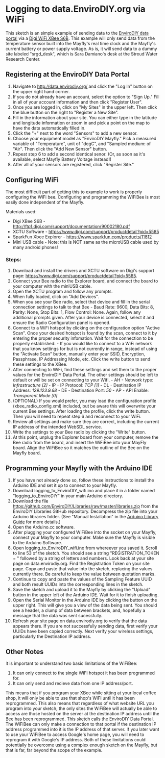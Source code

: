 # Logging to data.EnviroDIY.org via WiFi

This sketch is an simple example of sending data to the [EnviroDIY data portal](http://data.envirodiy.org/) via a [Digi WiFi XBee S6B](https://www.digi.com/support/productdetail?pid=5585).  This example will only send data from the temperature sensor built into the Mayfly's real time clock and the Mayfly's current battery or power supply voltage.  As is, it will send data to a dummy site labeled "srgd_desk", which is Sara Damiano's desk at the Stroud Water Research Center.

## Registering at the EnviroDIY Data Portal

  1. Navigate to http://data.envirodiy.org/ and click the "Log In" button on the upper right hand corner.
  2. If you do not already have an account, select the option to "Sign Up."  Fill in all of your account information and then click "Register User".
  3. Once you are logged in, click on "My Sites" in the upper left.  Then click the blue button on the right to "Register a New Site".
  4. Fill in the information about your site.  You can either type in the latitude and longitude information or zoom in and pick a point on the map to have the data automatically filled in.
  5. Click the "+" next to the word "Sensors" to add a new sensor.
  6. Choose your equipment model as "EnviroDIY Mayfly."  Pick a measured variable of "Temperature", unit of "degC", and "Sampled medium: of "Air". Then click the "Add New Sensor" button.
  7. Repeat step 6 to add a second identical senor.  (Or, as soon as it's available, select Mayfly Battery Voltage instead!)
  8. After all of your sensors are registered, click "Register Site."

## Configuring WiFi
The most difficult part of getting this to example to work is properly configuring the WiFi bee.  Configuring and programming the WiFiBee is most easily done independent of the Mayfly.

Materials used:

  - Digi XBee S6B - http://ftp1.digi.com/support/documentation/90002180.pdf
  - XCTU Software - https://www.digi.com/support/productdetail?pid=5585
  - SparkFun Xbee Explorer - https://www.sparkfun.com/products/11812
  - Mini USB cable - Note: this is NOT same as the microUSB cable used by many android phones!

### Steps:
  1. Download and install the drivers and XCTU software on Digi's support page: https://www.digi.com/support/productdetail?pid=5585.
  2. Connect your Bee radio to the Explorer board, and connect the board to your computer with the miniUSB cable.
  3. Open the XCTU program and follow any prompts.
  4. When fully loaded, click on "Add Devices".
  5. When you see your Bee radio, select that device and fill in the serial connection settings to talk to that Bee - Baud Rate: 9600, Data Bits: 8, Parity: None, Stop Bits: 1, Flow Control: None. Again, follow any additional prompts given.  After your device is connected, select it and ensure the Radio Configuration panel is opened.
  6. Connect to a WiFi hotspot by clicking on the configuration option "Active Scan".  Once your desired hotspot is found by the scan, connect to it by entering the proper security infomation.  Wait for the connection to be properly established.
    - If you would like to connect to a WiFi network that you know settings for but is not currently in range, instead of using the "Activate Scan" button, manually enter your SSID, Encryption, Passphrase, IP Addressing Mode, etc.  Click the write button to send these settings to the XBee.
  7. After connecting to WiFi, find these settings and set them to the proper values for the EnviroDIY Data Portal.  The other settings should be left to default or will be set on connecting to your Wifi.
    - AH - Network type: _Infrastructure [2]_
    - IP - IP Protocol: _TCP [1]_
    - DL - Destination IP Address: _129.123.9.68_
    - DE - Destination Port: _50_
    - AP - API Enable: _Transparent Mode [0]_
  8. (OPTIONAL) If you would prefer, you may load the configuration profile (xbee_radio_config.xml) included, but be aware this will overwrite your current Bee settings.  After loading the profile, click the write button.  Then you will need to repeat step 6 and reconnect to your WiFi.
  9. Review all settings and make sure they are correct, including the current IP address of the intended WebSDL service.
  10. Write the settings to your Bee radio by clicking the "Write" button.
  11. At this point, unplug the Explorer board from your computer, remove the Bee radio from the board, and insert the WiFiBee into your MayFly board.  Align the WiFiBee so it matches the outline of the Bee on the Mayfly board.

## Programming your Mayfly with the Arduino IDE
  1. If you have not already done so, follow these instructions to install the Arduino IDE and set it up to connect to your Mayfly.
  2. Download logging_to_EnviroDIY_wifi.ino and place it in a folder named "logging_to_EnviroDIY" in your main Arduino directory.
  3. Download the file https://github.com/EnviroDIY/Libraries/raw/master/libraries.zip from the EnviroDIY Libraries GitHub repository.  Decompress the zip file into your Arduino libraries folder.  (See "Manual Installation" in the [Arduino Library Guide](https://www.arduino.cc/en/Guide/Libraries#toc5) for more details.)
  4. Open the Arduino.cc software.
  5. After plugging your configured WiFiBee into the socket on your Mayfly, connect your Mayfly to your computer. Make sure the Mayfly is visible to the Arduino Software.
  6. Open logging_to_EnviroDIY_wifi.ino from whereever you saved it.  Scroll to line 53 of the sketch.  You should see a string "REGISTRATION_TOKEN = " followed by a string of letters and numbers.  Look back at your site page on data.envirodiy.org.  Find the Registration Token on your site page.  Copy and paste that value into the sketch, replacing the values currently there.  Be careful to keep the value between quotation marks.
  7.  Continue to copy and paste the values of the Sampling Feature UUID and both result UUIDs into the corresponding lines in the sketch.
  8.  Save the sketch and upload it to the Mayfly by clicking the "Upload" button in the upper left of the Arduino IDE.  Wait for it to finish uploading.
  9. Open the Serial Monitor in the Arduino IDE by clicking the button on the upper right.  This will give you a view of the data being sent.  You should see a header, a clump of data between brackets, and, hopefully a message that the data was sent sucessfully.
  10.  Refresh your site page on data.envirodiy.org to verify that the data appears there.  If you are not successfully sending data, first verify your UUIDs have been copied correctly.  Next verify your wireless settings, particularly the Destination IP address.


## Other Notes
  It is important to understand two basic limitations of the WiFiBee:

  1. It can only connect to the single WiFi hotspot it has been programmed for.  
  2. It can only send and recieve data from one IP address/port.

  This means that if you program your XBee while sitting at your local coffee shop, it will only be able to use that shop's WiFi until it has been reprogrammed.  This also means that regardless of what website URL you program into your sketch, the only sites the WiFiBee will actually be able to access are those hosted on the server at the destination IP address until the Bee has been reprogrammed.  This sketch calls the EnviroDIY Data Portal.  The WiFiBee can only make a connection to that portal if the destination IP address programmed into it is the IP address of that server.  If you later want to use your WiFiBee to access Google's home page, you will need to reprogram it with Google's IP address.  Both of these limitations could potentially be overcome using a complex enough sketch on the Mayfly, but that is far, far beyond the scope of the example.
